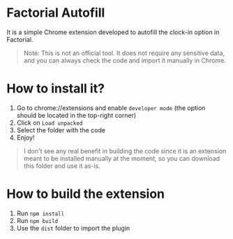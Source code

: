 # Factorial Autofill

It is a simple Chrome extension developed to autofill the clock-in option in Factorial.

> Note: This is not an official tool. It does not require any sensitive data, and you can always check the code and import it manually in Chrome.

# How to install it?

1. Go to chrome://extensions and enable `developer mode` (the option should be located in the top-right corner)
2. Click on `Load unpacked`
3. Select the folder with the code
4. Enjoy!

> I don't see any real benefit in building the code since it is an extension meant to be installed manually at the moment, so you can download this folder and use it as-is.

# How to build the extension

1. Run `npm install`
2. Run `npm build`
3. Use the `dist` folder to import the plugin
